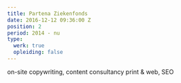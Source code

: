 ```yaml
---
title: Partena Ziekenfonds
date: 2016-12-12 09:36:00 Z
position: 2
period: 2014 - nu
type:
  werk: true
  opleiding: false
---
```


on-site copywriting, content consultancy print & web, SEO